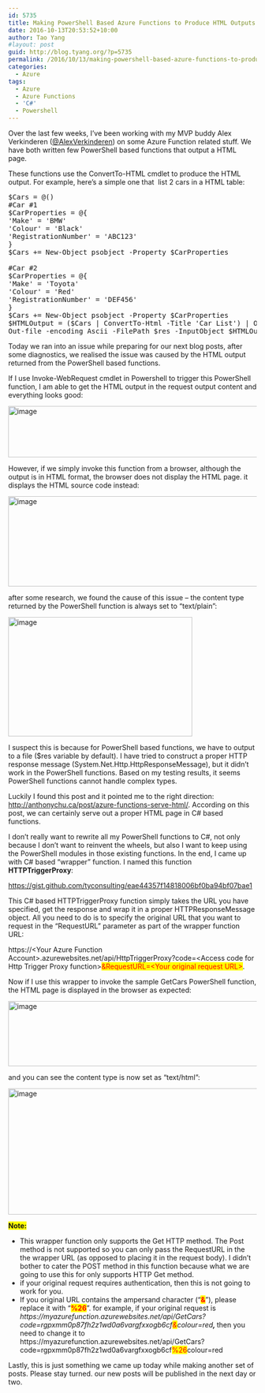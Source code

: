```yaml
---
id: 5735
title: Making PowerShell Based Azure Functions to Produce HTML Outputs
date: 2016-10-13T20:53:52+10:00
author: Tao Yang
#layout: post
guid: http://blog.tyang.org/?p=5735
permalink: /2016/10/13/making-powershell-based-azure-functions-to-produce-html-outputs/
categories:
  - Azure
tags:
  - Azure
  - Azure Functions
  - 'C#'
  - Powershell
---
```

Over the last few weeks, I’ve been working with my MVP buddy Alex Verkinderen (<a href="https://twitter.com/AlexVerkinderen">@AlexVerkinderen</a>) on some Azure Function related stuff. We have both written few PowerShell based functions that output a HTML page.

These functions use the ConvertTo-HTML cmdlet to produce the HTML output. For example, here’s a simple one that  list 2 cars in a HTML table:
<pre language="PowerShell">$Cars = @()
#Car #1
$CarProperties = @{
'Make' = 'BMW'
'Colour' = 'Black'
'RegistrationNumber' = 'ABC123'
}
$Cars += New-Object psobject -Property $CarProperties

#Car #2
$CarProperties = @{
'Make' = 'Toyota'
'Colour' = 'Red'
'RegistrationNumber' = 'DEF456'
}
$Cars += New-Object psobject -Property $CarProperties
$HTMLOutput = ($Cars | ConvertTo-Html -Title 'Car List') | Out-String
Out-file -encoding Ascii -FilePath $res -InputObject $HTMLOutput
</pre>
Today we ran into an issue while preparing for our next blog posts, after some diagnostics, we realised the issue was caused by the HTML output returned from the PowerShell based functions.

If I use Invoke-WebRequest cmdlet in Powershell to trigger this PowerShell function, I am able to get the HTML output in the request output content and everything looks good:

<a href="http://blog.tyang.org/wp-content/uploads/2016/10/image-19.png"><img style="background-image: none; padding-top: 0px; padding-left: 0px; display: inline; padding-right: 0px; border: 0px;" title="image" src="http://blog.tyang.org/wp-content/uploads/2016/10/image_thumb-19.png" alt="image" width="650" height="104" border="0" /></a>

However, if we simply invoke this function from a browser, although the output is in HTML format, the browser does not display the HTML page. it displays the HTML source code instead:

<a href="http://blog.tyang.org/wp-content/uploads/2016/10/image-20.png"><img style="background-image: none; padding-top: 0px; padding-left: 0px; display: inline; padding-right: 0px; border: 0px;" title="image" src="http://blog.tyang.org/wp-content/uploads/2016/10/image_thumb-20.png" alt="image" width="522" height="183" border="0" /></a>

after some research, we found the cause of this issue – the content type returned by the PowerShell function is always set to “text/plain”:

<a href="http://blog.tyang.org/wp-content/uploads/2016/10/image-21.png"><img style="background-image: none; padding-top: 0px; padding-left: 0px; display: inline; padding-right: 0px; border: 0px;" title="image" src="http://blog.tyang.org/wp-content/uploads/2016/10/image_thumb-21.png" alt="image" width="373" height="242" border="0" /></a>

I suspect this is because for PowerShell based functions, we have to output to a file ($res variable by default). I have tried to construct a proper HTTP response message (System.Net.Http.HttpResponseMessage), but it didn’t work in the PowerShell functions. Based on my testing results, it seems PowerShell functions cannot handle complex types.

Luckily I found this post and it pointed me to the right direction: <a title="http://anthonychu.ca/post/azure-functions-serve-html/" href="http://anthonychu.ca/post/azure-functions-serve-html/">http://anthonychu.ca/post/azure-functions-serve-html/</a>. According on this post, we can certainly serve out a proper HTML page in C# based functions.

I don’t really want to rewrite all my PowerShell functions to C#, not only because I don’t want to reinvent the wheels, but also I want to keep using the PowerShell modules in those existing functions. In the end, I came up with C# based “wrapper” function. I named this function <strong>HTTPTriggerProxy</strong>:

https://gist.github.com/tyconsulting/eae44357f14818006bf0ba94bf07bae1

This C# based HTTPTriggerProxy function simply takes the URL you have specified, get the response and wrap it in a proper HTTPResponseMessage object. All you need to do is to specify the original URL that you want to request in the “RequestURL” parameter as part of the wrapper function URL:

https://&lt;Your Azure Function Account&gt;.azurewebsites.net/api/HttpTriggerProxy?code=&lt;Access code for Http Trigger Proxy function&gt;<span style="background-color: #ffff00; color: #ff0000;">&amp;RequestURL=&lt;Your original request URL&gt;</span>.

Now if I use this wrapper to invoke the sample GetCars PowerShell function, the HTML page is displayed in the browser as expected:

<a href="http://blog.tyang.org/wp-content/uploads/2016/10/image-22.png"><img style="background-image: none; padding-top: 0px; padding-left: 0px; display: inline; padding-right: 0px; border: 0px;" title="image" src="http://blog.tyang.org/wp-content/uploads/2016/10/image_thumb-22.png" alt="image" width="646" height="132" border="0" /></a>

and you can see the content type is now set as “text/html”:

<a href="http://blog.tyang.org/wp-content/uploads/2016/10/image-23.png"><img style="background-image: none; padding-top: 0px; padding-left: 0px; display: inline; padding-right: 0px; border: 0px;" title="image" src="http://blog.tyang.org/wp-content/uploads/2016/10/image_thumb-23.png" alt="image" width="692" height="256" border="0" /></a>

<strong><span style="background-color: #ffff00;">Note:</span></strong>
<ul>
 	<li>This wrapper function only supports the Get HTTP method. The Post method is not supported so you can only pass the RequestURL in the the wrapper URL (as opposed to placing it in the request body). I didn’t bother to cater the POST method in this function because what we are going to use this for only supports HTTP Get method.</li>
 	<li>if your original request requires authentication, then this is not going to work for you.</li>
 	<li>If you original URL contains the ampersand character (“<strong><span style="background-color: #ffff00; color: #ff0000;">&amp;</span></strong>”), please replace it with “<strong><span style="background-color: #ffff00; color: #ff0000;">%26</span></strong>”. for example, if your original request is <em>https://myazurefunction.azurewebsites.net/api/GetCars?code=rgpxmm0p87fh2z1wd0a6vargfxxogb6cf<span style="background-color: #ffff00; color: #ff0000;">&amp;</span>colour=red<strong>, </strong></em>then you need to change it to https://myazurefunction.azurewebsites.net/api/GetCars?code=rgpxmm0p87fh2z1wd0a6vargfxxogb6cf<span style="background-color: #ffff00; color: #ff0000;">%26</span>colour=red</li>
</ul>
Lastly, this is just something we came up today while making another set of posts. Please stay turned. our new posts will be published in the next day or two.